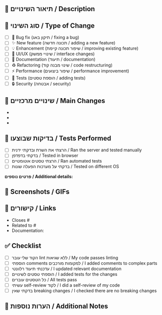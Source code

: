 ## 📝 תיאור השינויים / Description

<!-- תאר בקצרה מה השתנה ולמה / Briefly describe what changed and why -->



## 🎯 סוג השינוי / Type of Change

<!-- סמן את הרלוונטי / Mark the relevant ones -->

- [ ] 🐛 Bug fix (תיקון באג / fixing a bug)
- [ ] ✨ New feature (תכונה חדשה / adding a new feature)
- [ ] 💡 Enhancement (שיפור תכונה קיימת / improving existing feature)
- [ ] 🎨 UI/UX (שינויי ממשק / interface changes)
- [ ] 📝 Documentation (תיעוד / documentation)
- [ ] ♻️ Refactoring (שינוי מבנה קוד / code restructuring)
- [ ] ⚡ Performance (שיפור ביצועים / performance improvement)
- [ ] 🧪 Tests (הוספת טסטים / adding tests)
- [ ] 🔒 Security (אבטחה / security)

## 🔄 שינויים מרכזיים / Main Changes

<!-- פרט את השינויים העיקריים / List the main changes -->

- 
- 
- 

## 🧪 בדיקות שבוצעו / Tests Performed

<!-- איך בדקת שהשינויים עובדים? / How did you test that the changes work? -->

- [ ] הרצתי את השרת ובדקתי ידנית / Ran the server and tested manually
- [ ] בדקתי בדפדפן / Tested in browser
- [ ] הרצתי טסטים אוטומטיים / Ran automated tests
- [ ] בדקתי על מערכות הפעלה שונות / Tested on different OS

**פרטים נוספים / Additional details:**



## 📸 Screenshots / GIFs

<!-- אם יש שינויי UI, תוסיף צילומי מסך / If there are UI changes, add screenshots -->



## 🔗 קישורים / Links

<!-- קישורים ל-Issues, תיעוד, וכו' / Links to Issues, documentation, etc. -->

- Closes #
- Related to #
- Documentation: 

## ✅ Checklist

<!-- וודא שכל אלה נעשו לפני merge / Make sure all of these are done before merge -->

- [ ] הקוד שלי עובר lint ללא שגיאות / My code passes linting
- [ ] הוספתי comments למקומות מורכבים / I added comments to complex parts
- [ ] עדכנתי תיעוד רלוונטי / I updated relevant documentation
- [ ] הוספתי טסטים לשינויים / I added tests for the changes
- [ ] כל הטסטים עוברים / All tests pass
- [ ] עשיתי self-review לקוד / I did a self-review of my code
- [ ] בדקתי שאין breaking changes / I checked there are no breaking changes

## 💭 הערות נוספות / Additional Notes

<!-- מידע נוסף שחשוב לדעת / Any additional information that's important to know -->



